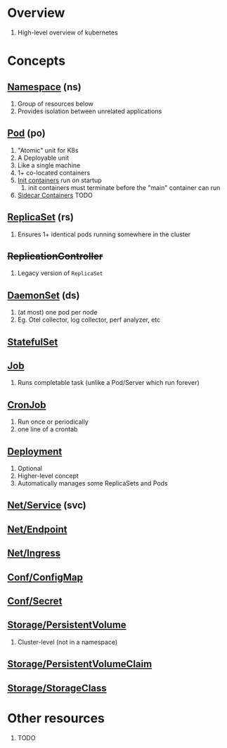 # Overview
1. High-level overview of kubernetes

# Concepts

## [Namespace](https://kubernetes.io/docs/concepts/overview/working-with-objects/namespaces/) (ns)
1. Group of resources below
1. Provides isolation between unrelated applications


## [Pod](https://kubernetes.io/docs/concepts/workloads/pods/) (po)
1. "Atomic" unit for K8s
1. A Deployable unit
1. Like a single machine
1. 1+ co-located containers
1. [Init containers](https://kubernetes.io/docs/concepts/workloads/pods/init-containers/) run on startup
    1. init containers must terminate before the "main" container can run
1. [Sidecar Containers](https://kubernetes.io/docs/concepts/workloads/pods/sidecar-containers/) TODO


## [ReplicaSet](TODO) (rs)
1. Ensures 1+ identical pods running somewhere in the cluster


## ~~ReplicationController~~
1. Legacy version of `ReplicaSet`


## [DaemonSet](https://kubernetes.io/docs/concepts/workloads/controllers/daemonset/) (ds)
1. (at most) one pod per node
1. Eg. Otel collector, log collector, perf analyzer, etc


## [StatefulSet](https://kubernetes.io/docs/concepts/workloads/controllers/replicaset/)


## [Job](https://kubernetes.io/docs/concepts/workloads/controllers/job/)
1. Runs completable task (unlike a Pod/Server which run forever)


## [CronJob](https://kubernetes.io/docs/concepts/workloads/controllers/cron-jobs/)
1. Run once or periodically
1. one line of a crontab


## [Deployment](https://kubernetes.io/docs/concepts/workloads/controllers/deployment/)
1. Optional
1. Higher-level concept
1. Automatically manages some ReplicaSets and Pods


## [Net/Service](TODO) (svc)


## [Net/Endpoint](TODO)


## [Net/Ingress](TODO)


## [Conf/ConfigMap](TODO)


## [Conf/Secret](TODO)


## [Storage/PersistentVolume](TODO)
1. Cluster-level (not in a namespace)


## [Storage/PersistentVolumeClaim](TODO)


## [Storage/StorageClass](TODO)

##


# Other resources
1. TODO
